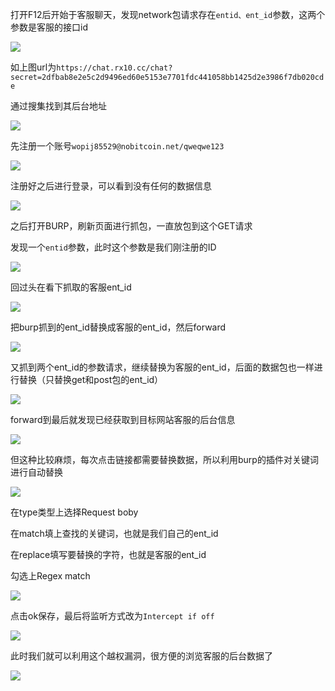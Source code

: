 
打开F12后开始于客服聊天，发现network包请求存在`entid、ent_id`参数，这两个参数是客服的接口id



![](/images/11/3487/image-b5fe9aba-5e76-4ebd-a7fa-9aa3235c5171.jpg)


如上图url为`https://chat.rx10.cc/chat?secret=2dfbab8e2e5c2d9496ed60e5153e7701fdc441058bb1425d2e3986f7db020cde`

通过搜集找到其后台地址



![](/images/11/3487/image-61fd4360-0567-4fa4-a4e9-bb78a2c4cd61.jpg)


先注册一个账号`wopij85529@nobitcoin.net/qweqwe123`



![](/images/11/3487/image-5fbf74ae-32c7-4774-9130-bd5ba901f339.jpg)



注册好之后进行登录，可以看到没有任何的数据信息




![](/images/11/3487/image-366f49f1-dbff-4e7d-81dd-f92fd2bb03b0.jpg)


之后打开BURP，刷新页面进行抓包，一直放包到这个GET请求

发现一个`entid`参数，此时这个参数是我们刚注册的ID




![](/images/11/3487/image-c271f15e-d8e8-411f-9c1a-6805a823685a.jpg)


回过头在看下抓取的客服ent_id


![](/images/11/3487/image-8dee0da3-c300-4063-a3a7-1dfce8a74027.jpg)


把burp抓到的ent_id替换成客服的ent_id，然后forward



![](/images/11/3487/image-724a2fea-5cab-44a2-926d-88579cb44886.jpg)


又抓到两个ent_id的参数请求，继续替换为客服的ent_id，后面的数据包也一样进行替换（只替换get和post包的ent_id）



![](/images/11/3487/image-9026043d-73b0-4d5b-9125-b1f0f2b62de0.jpg)




forward到最后就发现已经获取到目标网站客服的后台信息




![](/images/11/3487/image-6ac9a639-8f5a-444f-a17b-abb39b8fe0ca.jpg)


但这种比较麻烦，每次点击链接都需要替换数据，所以利用burp的插件对关键词进行自动替换



![](/images/11/3487/image-3fcb088b-a77c-4b1d-bed3-4f4d855348ab.jpg)


在type类型上选择Request boby

在match填上查找的关键词，也就是我们自己的ent_id

在replace填写要替换的字符，也就是客服的ent_id

勾选上Regex match


![](/images/11/3487/image-3123251e-a9a8-4b03-bb04-9927df7fcaac.jpg)


点击ok保存，最后将监听方式改为`Intercept if off`




![](/images/11/3487/image-3c9ce412-3b3b-4a61-8b51-01d946746d68.jpg)


此时我们就可以利用这个越权漏洞，很方便的浏览客服的后台数据了



![](/images/11/3487/image-515632bf-b7c3-4066-afec-f78bac53944a.jpg)

